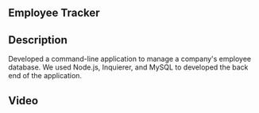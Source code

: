 ## Employee Tracker

## Description
Developed a command-line application to manage a company's employee database. We used Node.js, Inquierer, and MySQL to developed the back end of the application.
## Video
